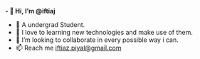 **- 👋 Hi, I’m @iftiaj**
- 👀 A undergrad Student.
- 🌱 I love to learning new technologies and make use of them.
- 💞️ I’m looking to collaborate in every possible way i can.
- 📫 Reach me iftiaz.piyal@gmail.com 

<!---
iftiaj/iftiaj is a ✨ special ✨ repository because its `README.md` (this file) appears on your GitHub profile.
You can click the Preview link to take a look at your changes.
--->
